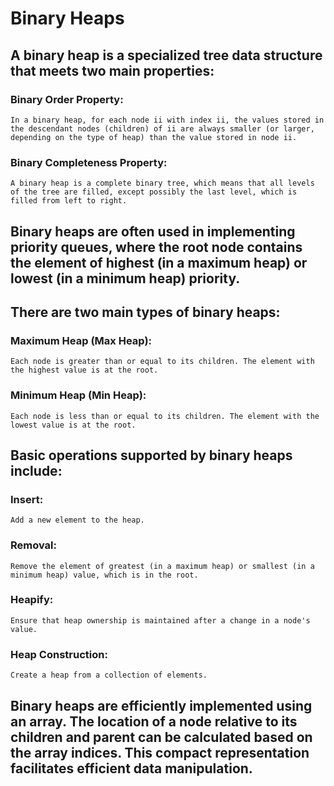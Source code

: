 # Binary Heaps


## A binary heap is a specialized tree data structure that meets two main properties:


### Binary Order Property: 

    In a binary heap, for each node ii with index ii, the values ​​stored in the descendant nodes (children) of ii are always smaller (or larger, depending on the type of heap) than the value stored in node ii.

### Binary Completeness Property: 

    A binary heap is a complete binary tree, which means that all levels of the tree are filled, except possibly the last level, which is filled from left to right.


## Binary heaps are often used in implementing priority queues, where the root node contains the element of highest (in a maximum heap) or lowest (in a minimum heap) priority.


## There are two main types of binary heaps:

### Maximum Heap (Max Heap): 
    
    Each node is greater than or equal to its children. The element with the highest value is at the root.

### Minimum Heap (Min Heap): 
    
    Each node is less than or equal to its children. The element with the lowest value is at the root.


## Basic operations supported by binary heaps include:

### Insert: 
    
    Add a new element to the heap.

### Removal: 

    Remove the element of greatest (in a maximum heap) or smallest (in a minimum heap) value, which is in the root.

### Heapify: 

    Ensure that heap ownership is maintained after a change in a node's value.

### Heap Construction: 

    Create a heap from a collection of elements.


## Binary heaps are efficiently implemented using an array. The location of a node relative to its children and parent can be calculated based on the array indices. This compact representation facilitates efficient data manipulation.

